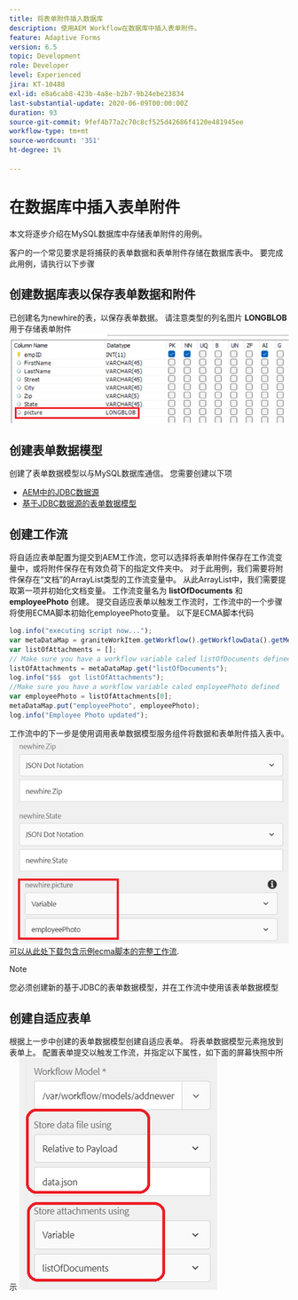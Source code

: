 ```yaml
---
title: 将表单附件插入数据库
description: 使用AEM Workflow在数据库中插入表单附件。
feature: Adaptive Forms
version: 6.5
topic: Development
role: Developer
level: Experienced
jira: KT-10488
exl-id: e8a6cab8-423b-4a8e-b2b7-9b24ebe23834
last-substantial-update: 2020-06-09T00:00:00Z
duration: 93
source-git-commit: 9fef4b77a2c70c8cf525d42686f4120e481945ee
workflow-type: tm+mt
source-wordcount: '351'
ht-degree: 1%

---
```


# 在数据库中插入表单附件

本文将逐步介绍在MySQL数据库中存储表单附件的用例。

客户的一个常见要求是将捕获的表单数据和表单附件存储在数据库表中。
要完成此用例，请执行以下步骤

## 创建数据库表以保存表单数据和附件

已创建名为newhire的表，以保存表单数据。 请注意类型的列名图片 **LONGBLOB** 用于存储表单附件
![表模式](assets/insert-picture-table.png)

## 创建表单数据模型

创建了表单数据模型以与MySQL数据库通信。 您需要创建以下项

* [AEM中的JDBC数据源](./data-integration-technical-video-setup.md)
* [基于JDBC数据源的表单数据模型](./jdbc-data-model-technical-video-use.md)

## 创建工作流

将自适应表单配置为提交到AEM工作流，您可以选择将表单附件保存在工作流变量中，或将附件保存在有效负荷下的指定文件夹中。 对于此用例，我们需要将附件保存在“文档”的ArrayList类型的工作流变量中。 从此ArrayList中，我们需要提取第一项并初始化文档变量。 工作流变量名为 **listOfDocuments** 和 **employeePhoto** 创建。
提交自适应表单以触发工作流时，工作流中的一个步骤将使用ECMA脚本初始化employeePhoto变量。 以下是ECMA脚本代码

```javascript
log.info("executing script now...");
var metaDataMap = graniteWorkItem.getWorkflow().getWorkflowData().getMetaDataMap();
var listOfAttachments = [];
// Make sure you have a workflow variable caled listOfDocuments defined
listOfAttachments = metaDataMap.get("listOfDocuments");
log.info("$$$  got listOfAttachments");
//Make sure you have a workflow variable caled employeePhoto defined
var employeePhoto = listOfAttachments[0];
metaDataMap.put("employeePhoto", employeePhoto);
log.info("Employee Photo updated");
```

工作流中的下一步是使用调用表单数据模型服务组件将数据和表单附件插入表中。
![插入图片](assets/fdm-insert-pic.png)
[可以从此处下载包含示例ecma脚本的完整工作流](assets/add-new-employee.zip).

>[!NOTE]
> 您必须创建新的基于JDBC的表单数据模型，并在工作流中使用该表单数据模型

## 创建自适应表单

根据上一步中创建的表单数据模型创建自适应表单。 将表单数据模型元素拖放到表单上。 配置表单提交以触发工作流，并指定以下属性，如下面的屏幕快照中所示
![表单附件](assets/form-attachments.png)
